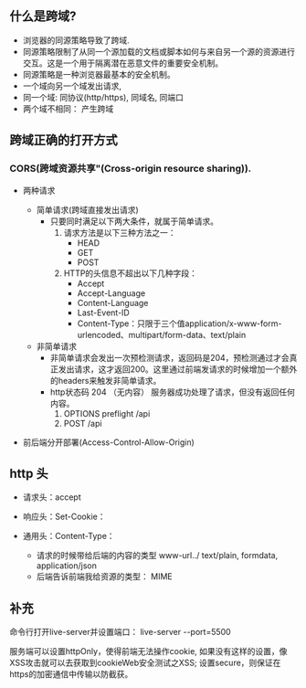 ## 什么是跨域?
- 浏览器的同源策略导致了跨域. 
- 同源策略限制了从同一个源加载的文档或脚本如何与来自另一个源的资源进行交互。这是一个用于隔离潜在恶意文件的重要安全机制。
- 同源策略是一种浏览器最基本的安全机制。
- 一个域向另一个域发出请求,
- 同一个域: 同协议(http/https), 同域名, 同端口
- 两个域不相同： 产生跨域

## 跨域正确的打开方式
###  CORS(跨域资源共享"(Cross-origin resource sharing)).
- 两种请求
    - 简单请求(跨域直接发出请求)
        - 只要同时满足以下两大条件，就属于简单请求。
            1. 请求方法是以下三种方法之一：
                - HEAD
                - GET
                - POST
            2. HTTP的头信息不超出以下几种字段：
                - Accept
                - Accept-Language
                - Content-Language
                - Last-Event-ID
                - Content-Type：只限于三个值application/x-www-form-urlencoded、multipart/form-data、text/plain
    - 非简单请求
        - 非简单请求会发出一次预检测请求，返回码是204，预检测通过才会真正发出请求，这才返回200。这里通过前端发请求的时候增加一个额外的headers来触发非简单请求。
        - http状态码 204 （无内容） 服务器成功处理了请求，但没有返回任何内容。 
            1. OPTIONS preflight /api
            2. POST /api

- 前后端分开部署(Access-Control-Allow-Origin)

## http 头
- 请求头：accept

- 响应头：Set-Cookie：

- 通用头：Content-Type：
    - 请求的时候带给后端的内容的类型 www-url../ text/plain, formdata, application/json
    - 后端告诉前端我给资源的类型： MIME

## 补充
命令行打开live-server并设置端口： live-server --port=5500

服务端可以设置httpOnly，使得前端无法操作cookie, 如果没有这样的设置，像XSS攻击就可以去获取到cookieWeb安全测试之XSS; 设置secure，则保证在https的加密通信中传输以防截获。